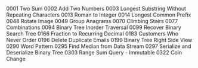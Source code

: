 0001 Two Sum
0002 Add Two Numbers
0003 Longest Substring Without Repeating Characters
0013 Roman to Integer
0014 Longest Common Prefix
0048 Rotate Image
0049 Group Anagrams
0070 Climbing Stairs
0077 Combinations
0094 Binary Tree Inorder Traversal
0099 Recover Binary Search Tree
0166 Fraction to Recurring Decimal
0183 Customers Who Never Order
0196 Delete Duplicate Emails
0199 Binary Tree Right Side View
0290 Word Pattern
0295 Find Median from Data Stream
0297 Serialize and Deserialize Binary Tree
0303 Range Sum Query - Immutable
0322 Coin Change
